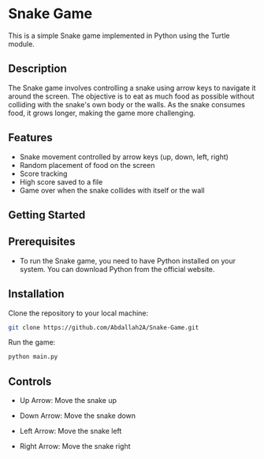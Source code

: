 # Snake Game
This is a simple Snake game implemented in Python using the Turtle module.

## Description
The Snake game involves controlling a snake using arrow keys to navigate it around the screen. The objective is to eat as much food as possible without colliding with the snake's own body or the walls. As the snake consumes food, it grows longer, making the game more challenging.

## Features
- Snake movement controlled by arrow keys (up, down, left, right)
- Random placement of food on the screen
- Score tracking
- High score saved to a file
- Game over when the snake collides with itself or the wall

## Getting Started
## Prerequisites
- To run the Snake game, you need to have Python installed on your system. You can download Python from the official website.

## Installation
Clone the repository to your local machine:
```bash
git clone https://github.com/Abdallah2A/Snake-Game.git
```

Run the game:
```bash
python main.py
```

## Controls

- Up Arrow: Move the snake up

- Down Arrow: Move the snake down

- Left Arrow: Move the snake left

- Right Arrow: Move the snake right
